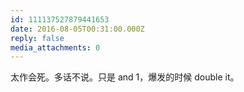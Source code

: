 ```yaml
---
id: 111137527879441653
date: 2016-08-05T00:31:00.000Z
reply: false
media_attachments: 0
---
```


太作会死。多话不说。只是 and 1，爆发的时候 double it。 ​​​​

